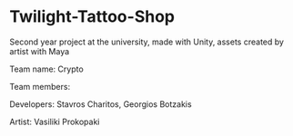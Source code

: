# Twilight-Tattoo-Shop
Second year project at the university, made with Unity, assets created by artist with Maya

Team name: Crypto

Team members:

Developers: Stavros Charitos, Georgios Botzakis

Artist: Vasiliki Prokopaki

